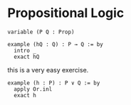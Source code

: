 # Propositional Logic

```lean
variable (P Q : Prop)

example (hQ : Q) : P → Q := by
  intro _
  exact hQ
```

this is a very easy exercise.

```lean
example (h : P) : P ∨ Q := by
  apply Or.inl
  exact h
```
